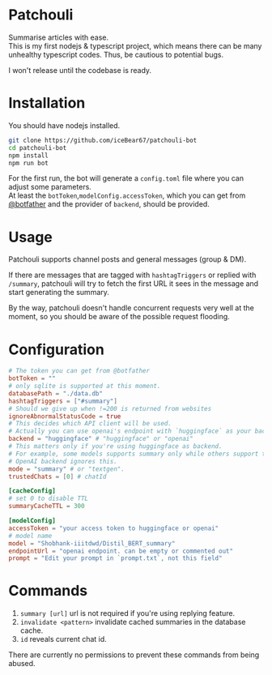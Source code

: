 # Patchouli

Summarise articles with ease.  
This is my first nodejs & typescript project, which means there can be many unhealthy typescript codes. Thus, be cautious to potential bugs.

I won't release until the codebase is ready.

# Installation

You should have nodejs installed.

```bash
git clone https://github.com/iceBear67/patchouli-bot
cd patchouli-bot
npm install
npm run bot
```

For the first run, the bot will generate a `config.toml` file where you can adjust some parameters.  
At least the `botToken`,`modelConfig.accessToken`, which you can get from [@botfather](https://t.me/botfather) and the
provider of `backend`, should be provided.

# Usage

Patchouli supports channel posts and general messages (group & DM).

If there are messages that are tagged with `hashtagTriggers` or replied with `/summary`, patchouli will try to fetch the first URL it sees in the message and start generating the summary.

By the way, patchouli doesn't handle concurrent requests very well at the moment, so you should be aware of the possible request flooding.

# Configuration

```toml
# The token you can get from @botfather
botToken = ""
# only sqlite is supported at this moment.
databasePath = "./data.db"
hashtagTriggers = ["#summary"]
# Should we give up when !=200 is returned from websites
ignoreAbnormalStatusCode = true
# This decides which API client will be used.
# Actually you can use openai's endpoint with `huggingface` as your backend.
backend = "huggingface" # "huggingface" or "openai"
# This matters only if you're using huggingface as backend.
# For example, some models supports summary only while others support text-generation only.
# OpenAI backend ignores this.
mode = "summary" # or "textgen". 
trustedChats = [0] # chatId

[cacheConfig]
# set 0 to disable TTL
summaryCacheTTL = 300

[modelConfig]
accessToken = "your access token to huggingface or openai"
# model name
model = "Shobhank-iiitdwd/Distil_BERT_summary"
endpointUrl = "openai endpoint. can be empty or commented out"
prompt = "Edit your prompt in `prompt.txt`, not this field"
```

# Commands

1. `summary [url]` url is not required if you're using replying feature.
2. `invalidate <pattern>` invalidate cached summaries in the database cache.
3. `id` reveals current chat id.

There are currently no permissions to prevent these commands from being abused.
